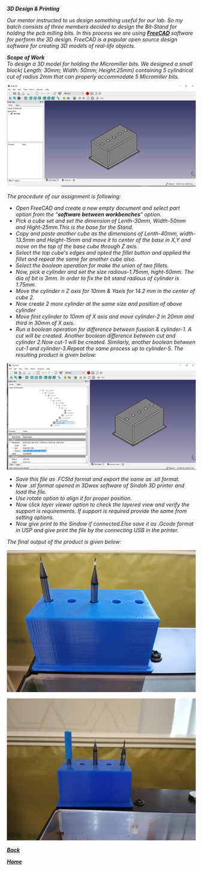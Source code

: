 ***3D Design & Printing***  

*Our mentor instructed to us design something useful for our lab. So my batch consists of three members decided to design the Bit-Stand for holding the pcb milling bits. In this process we are using [**FreeCAD**](https://www.freecadweb.org/) software for perform the 3D design. FreeCAD is a popular open source design software for creating 3D models of real-life objects.* 

***Scope of Work***   
*To design a 3D model for holding the Micromiller bits. We designed a small block( Length: 30mm; Width: 50mm; Height:25mm) containing 5 cylindrical cut of radius 2mm  that can properly accommodate 5 Micromiller bits.*

![Bitstand](/img/3D-design.jpg)

*The procedure of our assignment is following:*  
- *Open FreeCAD and create a new empty document and select part option from the "**software between workbenches**" option.*
- *Pick a cube set and set the dimension of Lenth-30mm, Width-50mm and Hight-25mm.This is the base for the Stand.*
- *Copy and paste another cube as the dimensions of Lenth-40mm, width-13.5mm and Height-15mm and move it to center of the base in X,Y and move on the top of the base cube through Z axis.*
- *Select the top cube's edges and opted the fillet button and applied the fillet and repeat the same for another cube also.*
- *Select the boolean operation for make the union of two fillets.*
- *Now, pick a cylinder and set the size radious-1.75mm, hight-50mm. The dia of bit is 3mm. In order to fix the bit stand radious of cylinder is 1.75mm.*
- *Move the cylinder n Z axis for 10mm & Yaxis for 14.2 mm in the center of cube 2.*
- *Now create 2 more cylinder at the same size and position of above cylinder*
- *Move first cylinder to 10mm of X axis and move cylinder-2 in 20mm and third in 30mm of X axis.*
- *Run a boolean operation for difference between fussion & cylinder-1. A cut will be created. Another boolean difference between cut and cylinder 2.Now cut-1 will be created. Similarly, another boolean between cut-1 and cylinder-3.Repeat the same process up to cylinder-5. The resulting product is given below:*

![Bitstand](/img/bitholderdesign.jpg)


- *Save this file as .FCStd format and export the same as .stl format.*
- *Now .stl format opened in 3Dwox software of Sindoh 3D printer and load the file.*
- *Use rotate option to align it for proper position.*
- *Now click layer viewer option to check the layered view and verify the support is requirements. If support is required provide the same from setting options.*
- *Now give print to the Sindow if connected.Else save it as .Gcode format in USP and give print the file by the connecting USB in the printer.*

*The final output of the product is given below:*

![Bitstand](/img/bitholder1.jpeg)

![Bitstand](/img/bitholder2.jpeg)

[***Back***](/md-files/fabzero-docs.md)  

[***Home***](/README.md)


